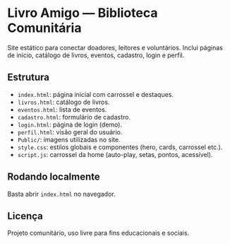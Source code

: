 # Livro Amigo — Biblioteca Comunitária

Site estático para conectar doadores, leitores e voluntários. Inclui páginas de início, catálogo de livros, eventos, cadastro, login e perfil.

## Estrutura
- `index.html`: página inicial com carrossel e destaques.
- `livros.html`: catálogo de livros.
- `eventos.html`: lista de eventos.
- `cadastro.html`: formulário de cadastro.
- `login.html`: página de login (demo).
- `perfil.html`: visão geral do usuário.
- `Public/`: imagens utilizadas no site.
- `style.css`: estilos globais e componentes (hero, cards, carrossel etc.).
- `script.js`: carrossel da home (auto-play, setas, pontos, acessível).

## Rodando localmente
Basta abrir `index.html` no navegador.



## Licença
Projeto comunitário, uso livre para fins educacionais e sociais.
